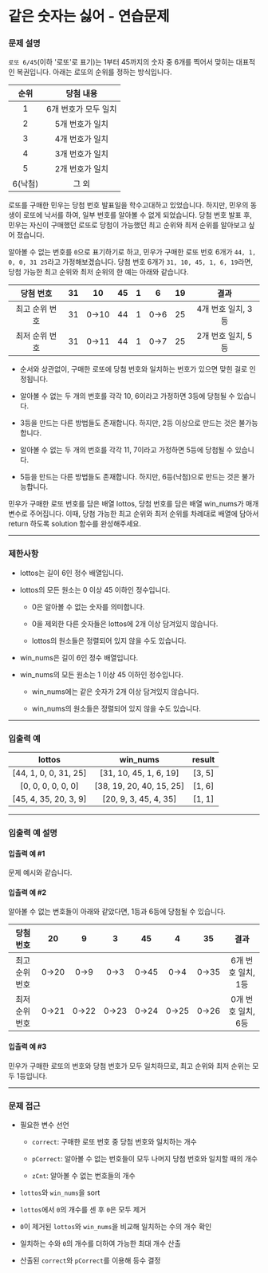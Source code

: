 # 같은 숫자는 싫어 - 연습문제

### 문제 설명

`로또 6/45`(이하 '로또'로 표기)는 1부터 45까지의 숫자 중 6개를 찍어서 맞히는 대표적인 복권입니다. 아래는 로또의 순위를 정하는 방식입니다.

|  순위   |      당첨 내용       |
| :-----: | :------------------: |
|    1    | 6개 번호가 모두 일치 |
|    2    |   5개 번호가 일치    |
|    3    |   4개 번호가 일치    |
|    4    |   3개 번호가 일치    |
|    5    |   2개 번호가 일치    |
| 6(낙첨) |        그 외         |

로또를 구매한 민우는 당첨 번호 발표일을 학수고대하고 있었습니다. 하지만, 민우의 동생이 로또에 낙서를 하여, 일부 번호를 알아볼 수 없게 되었습니다. 당첨 번호 발표 후, 민우는 자신이 구매했던 로또로 당첨이 가능했던 최고 순위와 최저 순위를 알아보고 싶어 졌습니다.

알아볼 수 없는 번호를 `0`으로 표기하기로 하고, 민우가 구매한 로또 번호 6개가 `44, 1, 0, 0, 31 25`라고 가정해보겠습니다. 당첨 번호 6개가 `31, 10, 45, 1, 6, 19`라면, 당첨 가능한 최고 순위와 최저 순위의 한 예는 아래와 같습니다.

|   당첨 번호    |  31   |  10   |  45   |   1   |   6   |  19   |        결과        |
| :------------: | :---: | :---: | :---: | :---: | :---: | :---: | :----------------: |
| 최고 순위 번호 |  31   | 0→10  |  44   |   1   |  0→6  |  25   | 4개 번호 일치, 3등 |
| 최저 순위 번호 |  31   | 0→11  |  44   |   1   |  0→7  |  25   | 2개 번호 일치, 5등 |

  - 순서와 상관없이, 구매한 로또에 당첨 번호와 일치하는 번호가 있으면 맞힌 걸로 인정됩니다.

  - 알아볼 수 없는 두 개의 번호를 각각 10, 6이라고 가정하면 3등에 당첨될 수 있습니다.

  - 3등을 만드는 다른 방법들도 존재합니다. 하지만, 2등 이상으로 만드는 것은 불가능합니다.

  - 알아볼 수 없는 두 개의 번호를 각각 11, 7이라고 가정하면 5등에 당첨될 수 있습니다.

  - 5등을 만드는 다른 방법들도 존재합니다. 하지만, 6등(낙첨)으로 만드는 것은 불가능합니다.

민우가 구매한 로또 번호를 담은 배열 lottos, 당첨 번호를 담은 배열 win_nums가 매개변수로 주어집니다. 이때, 당첨 가능한 최고 순위와 최저 순위를 차례대로 배열에 담아서 return 하도록 solution 함수를 완성해주세요.

---

### 제한사항

  - lottos는 길이 6인 정수 배열입니다.

  - lottos의 모든 원소는 0 이상 45 이하인 정수입니다.

    - 0은 알아볼 수 없는 숫자를 의미합니다.

    - 0을 제외한 다른 숫자들은 lottos에 2개 이상 담겨있지 않습니다.

    - lottos의 원소들은 정렬되어 있지 않을 수도 있습니다.

  - win_nums은 길이 6인 정수 배열입니다.

  - win_nums의 모든 원소는 1 이상 45 이하인 정수입니다.

    - win_nums에는 같은 숫자가 2개 이상 담겨있지 않습니다.

    - win_nums의 원소들은 정렬되어 있지 않을 수도 있습니다.

---

### 입출력 예

|        lottos         |         win_nums         | result |
| :-------------------: | :----------------------: | :----: |
| [44, 1, 0, 0, 31, 25] |  [31, 10, 45, 1, 6, 19]  | [3, 5] |
|  [0, 0, 0, 0, 0, 0]   | [38, 19, 20, 40, 15, 25] | [1, 6] |
| [45, 4, 35, 20, 3, 9] |  [20, 9, 3, 45, 4, 35]   | [1, 1] |

---

### 입출력 예 설명

#### 입출력 예 #1

문제 예시와 같습니다.

#### 입출력 예 #2

알아볼 수 없는 번호들이 아래와 같았다면, 1등과 6등에 당첨될 수 있습니다.

|   당첨 번호    |  20   |   9   |   3   |  45   |   4   |  35   |        결과        |
| :------------: | :---: | :---: | :---: | :---: | :---: | :---: | :----------------: |
| 최고 순위 번호 | 0→20  |  0→9  |  0→3  | 0→45  |  0→4  | 0→35  | 6개 번호 일치, 1등 |
| 최저 순위 번호 | 0→21  | 0→22  | 0→23  | 0→24  | 0→25  | 0→26  | 0개 번호 일치, 6등 |

#### 입출력 예 #3

민우가 구매한 로또의 번호와 당첨 번호가 모두 일치하므로, 최고 순위와 최저 순위는 모두 1등입니다.

---

### 문제 접근

  - 필요한 변수 선언

    - `correct`: 구매한 로또 번호 중 당첨 번호와 일치하는 개수

    - `pCorrect`: 알아볼 수 없는 번호들이 모두 나머지 당첨 번호와 일치할 때의 개수

    - `zCnt`: 알아볼 수 없는 번호들의 개수

  - `lottos`와 `win_nums`을 sort

  - `lottos`에서 `0`의 개수를 센 후 `0`은 모두 제거

  - `0`이 제거된 `lottos`와 `win_nums`을 비교해 일치하는 수의 개수 확인

  - 일치하는 수와 `0`의 개수를 더하여 가능한 최대 개수 산출

  - 산출된 `correct`와 `pCorrect`를 이용해 등수 결정